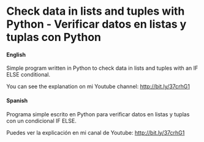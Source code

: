 # Check data in lists and tuples with Python - Verificar datos en listas y tuplas con Python

#### English
Simple program written in Python to check data in lists and tuples with an IF ELSE conditional.

You can see the explanation on mi Youtube channel:
http://bit.ly/37crhG1

#### Spanish
Programa simple escrito en Python para verificar datos en listas y tuplas con un condicional IF ELSE.

Puedes ver la explicación en mi canal de Youtube:
http://bit.ly/37crhG1


